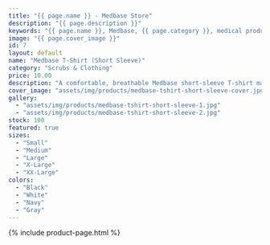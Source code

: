 ```yaml
---
title: "{{ page.name }} - Medbase Store"
description: "{{ page.description }}"
keywords: "{{ page.name }}, Medbase, {{ page.category }}, medical products, healthcare, {{ page.keywords }}"
image: "{{ page.cover_image }}"
id: 7
layout: default
name: "Medbase T-Shirt (Short Sleeve)"
category: "Scrubs & Clothing"
price: 10.00
description: "A comfortable, breathable Medbase short-sleeve T-shirt made from high-quality cotton. Perfect for casual wear or medical student events. Available in various sizes and colors."
cover_image: "assets/img/products/medbase-tshirt-short-sleeve-cover.jpg"
gallery:
  - "assets/img/products/medbase-tshirt-short-sleeve-1.jpg"
  - "assets/img/products/medbase-tshirt-short-sleeve-2.jpg"
stock: 100
featured: true
sizes:
  - "Small"
  - "Medium"
  - "Large"
  - "X-Large"
  - "XX-Large"
colors:
  - "Black"
  - "White"
  - "Navy"
  - "Gray"
---
```

{% include product-page.html %}